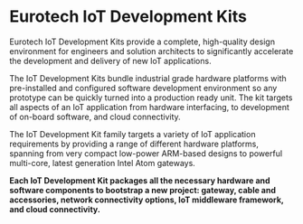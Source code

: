 # Eurotech IoT Development Kits
Eurotech IoT Development Kits provide a complete, high-quality design environment for engineers and solution architects to significantly accelerate the development and delivery of new IoT applications. 

The IoT Development Kits bundle industrial grade hardware platforms with pre-installed and configured software development environment so any prototype can be quickly turned into a production ready unit. 
The kit targets all aspects of an IoT application from hardware interfacing, to development of on-board software, and cloud connectivity. 

The IoT Development Kit family targets a variety of IoT application requirements by providing a range of different hardware platforms, spanning from very compact low-power ARM-based designs to powerful multi-core, latest generation Intel Atom gateways. 

**Each IoT Development Kit packages all the necessary hardware and software components to bootstrap a new project: gateway, cable and accessories, network connectivity options, IoT middleware framework, and cloud connectivity.**
